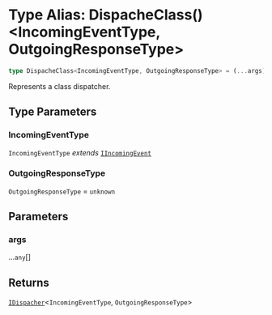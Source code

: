 # Type Alias: DispacheClass()\<IncomingEventType, OutgoingResponseType\>

```ts
type DispacheClass<IncomingEventType, OutgoingResponseType> = (...args) => IDispacher<IncomingEventType, OutgoingResponseType>;
```

Represents a class dispatcher.

## Type Parameters

### IncomingEventType

`IncomingEventType` *extends* [`IIncomingEvent`](../interfaces/IIncomingEvent.md)

### OutgoingResponseType

`OutgoingResponseType` = `unknown`

## Parameters

### args

...`any`[]

## Returns

[`IDispacher`](../interfaces/IDispacher.md)\<`IncomingEventType`, `OutgoingResponseType`\>

